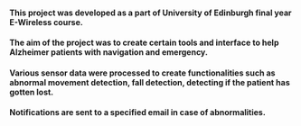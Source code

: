 #### This project was developed as a part of University of Edinburgh final year E-Wireless course.

#### The aim of the project was to create certain tools and interface to help Alzheimer patients with navigation and emergency.
#### Various sensor data were processed to create functionalities such as abnormal movement detection, fall detection, detecting if the patient has gotten lost.
#### Notifications are sent to a specified email in case of abnormalities.
